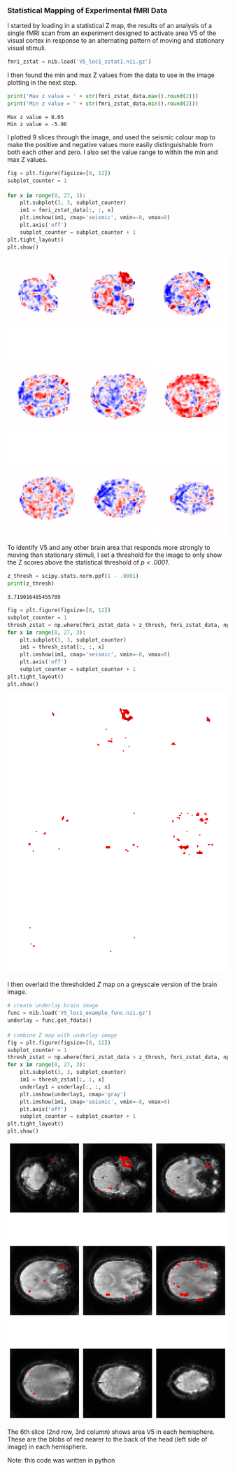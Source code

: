 ### Statistical Mapping of Experimental fMRI Data

I started by loading in a statistical Z map, the results of an analysis of a single fMRI scan from an experiment designed to activate area V5 of the visual cortex in response to an alternating pattern of moving and stationary visual stimuli.


```python
fmri_zstat = nib.load('V5_loc1_zstat1.nii.gz')
```

I then found the min and max Z values from the data to use in the image plotting in the next step.

```python
print('Max z value = ' + str(fmri_zstat_data.max().round(2)))
print('Min z value = ' + str(fmri_zstat_data.min().round(2)))
```

    Max z value = 8.05
    Min z value = -5.96

I plotted 9 slices through the image, and used the seismic colour map to make the positive and negative values more easily distinguishable from both each other and zero. I also set the value range to within the min and max Z values.

```python
fig = plt.figure(figsize=[8, 12])
subplot_counter = 1

for x in range(0, 27, 3):
    plt.subplot(3, 3, subplot_counter)
    im1 = fmri_zstat_data[:, :, x]
    plt.imshow(im1, cmap='seismic', vmin=-8, vmax=8)
    plt.axis('off')
    subplot_counter = subplot_counter + 1
plt.tight_layout()
plt.show()
```

<img src="seismic_map.png" width="640" />


To identify V5 and any other brain area that responds more strongly to moving than stationary stimuli, I set a threshold for the image to only show the Z scores above the statistical threshold of *p < .0001*.

```python
z_thresh = scipy.stats.norm.ppf(1 - .0001)
print(z_thresh)
```

    3.719016485455709

```python
fig = plt.figure(figsize=[8, 12])
subplot_counter = 1
thresh_zstat = np.where(fmri_zstat_data > z_thresh, fmri_zstat_data, np.nan)
for x in range(0, 27, 3):
    plt.subplot(3, 3, subplot_counter)
    im1 = thresh_zstat[:, :, x]
    plt.imshow(im1, cmap='seismic', vmin=-8, vmax=8)
    plt.axis('off')
    subplot_counter = subplot_counter + 1
plt.tight_layout()
plt.show()
```
    
<img src="Z_map.png" width="640" />

I then overlaid the thresholded *Z* map on a greyscale version of the brain image. 


```python
# create underlay brain image
func = nib.load('V5_loc1_example_func.nii.gz')
underlay = func.get_fdata()

# combine Z map with underlay image
fig = plt.figure(figsize=[8, 12])
subplot_counter = 1
thresh_zstat = np.where(fmri_zstat_data > z_thresh, fmri_zstat_data, np.nan)
for x in range(0, 27, 3):
    plt.subplot(3, 3, subplot_counter)
    im1 = thresh_zstat[:, :, x]
    underlay1 = underlay[:, :, x]
    plt.imshow(underlay1, cmap='gray')
    plt.imshow(im1, cmap='seismic', vmin=-8, vmax=8)
    plt.axis('off')
    subplot_counter = subplot_counter + 1
plt.tight_layout()
plt.show()
```
    
<img src="Z_map_overlay.png" width="640" />
    
The 6th slice (2nd row, 3rd column) shows area V5 in each hemisphere. These are the blobs of red nearer to the back of the head (left side of image) in each hemisphere. 

Note: this code was written in python
